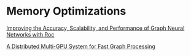# Memory Optimizations
[Improving the Accuracy, Scalability, and Performance of Graph Neural Networks with Roc](https://cs.stanford.edu/~zhihao/papers/mlsys20.pdf)

[A Distributed Multi-GPU System for Fast Graph Processing](http://www.vldb.org/pvldb/vol11/p297-jia.pdf)
